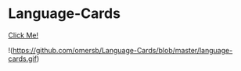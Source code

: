 # Language-Cards

[Click Me!](https://language-cards-react-2022.netlify.app/)

!(https://github.com/omersb/Language-Cards/blob/master/language-cards.gif)
